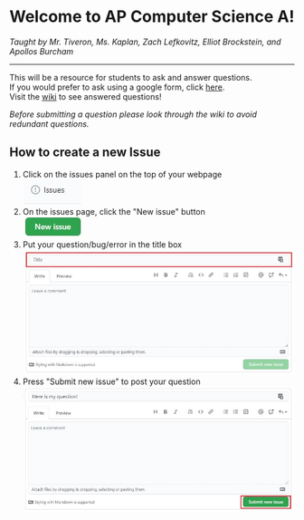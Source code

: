 # Welcome to AP Computer Science A!
*Taught by Mr. Tiveron, Ms. Kaplan, Zach Lefkovitz, Elliot Brockstein, and Apollos Burcham*

---
This will be a resource for students to ask and answer questions. \
If you would prefer to ask using a google form, click [here](https://docs.google.com/forms/d/e/1FAIpQLSfuFh-9IUkqL2a2VW1twcTDm2s8BEC9hsQ0N_19QmsRytTdoA/viewform?usp=sf_link).\
Visit the [wiki](https://github.com/i-am-zach/AP-CS-A/wiki) to see answered questions!

*Before submitting a question please look through the wiki to avoid redundant questions.*

## How to create a new Issue
1. Click on the issues panel on the top of your webpage  
![Issue](https://raw.githubusercontent.com/i-am-zach/AP-CS-A/master/issues.JPG)
2. On the issues page, click the "New issue" button  
![New Issue](https://raw.githubusercontent.com/i-am-zach/AP-CS-A/master/new_issue.JPG)
3. Put your question/bug/error in the title box
![Issue Form](https://raw.githubusercontent.com/i-am-zach/AP-CS-A/master/issue_form.JPG)
4. Press "Submit new issue" to post your question  
![Submit new Issue](https://raw.githubusercontent.com/i-am-zach/AP-CS-A/master/Submit%20new%20issue.JPG)

